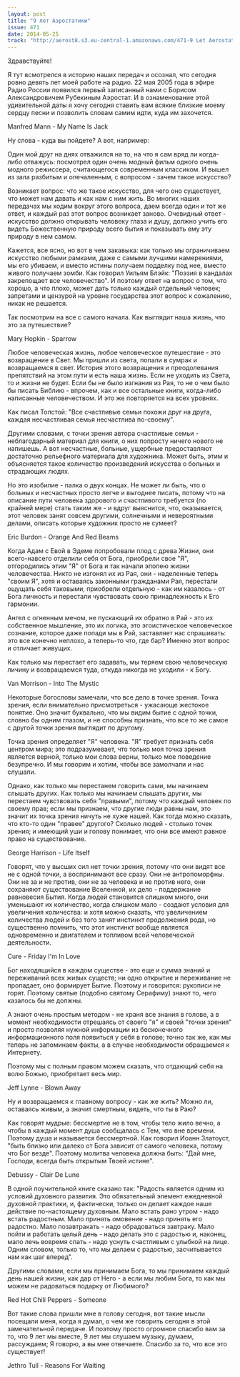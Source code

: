```yaml
---
layout: post
title: "9 лет Аэростатики"
issue: 471
date: 2014-05-25
track: "http://aerost8.s3.eu-central-1.amazonaws.com/471-9 Let Aerostatiki.mp3"
---
```


Здравствуйте!

Я тут всмотрелся в историю наших передач и осознал, что сегодня ровно девять лет моей работе на радио. 22 мая 2005 года в эфире Радио России появился первый записанный нами с Борисом Александровичем Рубекиным Аэростат. И в ознаменование этой удивительной даты я хочу сегодня ставить вам всякие близкие моему сердцу песни и позволить словам самим идти, куда им захочется.

Manfred Mann - My Name Is Jack

Ну слова - куда вы пойдете? А вот, например:

Один мой друг на днях отважился на то, на что я сам вряд ли когда-либо отважусь: посмотрел один очень модный фильм одного очень модного режиссера, считающегося современным классиком. И вышел из зала разбитым и опечаленным, с вопросом - зачем такое искусство?

Возникает вопрос: что же такое искусство, для чего оно существует, что может нам давать и как нам с ним жить. Во многих наших передачах мы ходим вокруг этого вопроса, даем всегда один и тот же ответ, и каждый раз этот вопрос возникает заново. Очевидный ответ - искусство должно открывать человеку глаза и душу, должно учить его видеть Божественную природу всего бытия и показывать ему эту природу в нем самом.

Кажется, все ясно, но вот в чем закавыка: как только мы ограничиваем искусство любыми рамками, даже с самыми лучшими намерениями, мы его убиваем, и вместо истины получаем подделку под нее, вместо живого получаем зомби. Как говорил Уильям Блэйк: "Поэзия в кандалах закрепощает все человечество". И поэтому ответ на вопрос о том, что хорошо, а что плохо, может дать только каждый отдельный человек; запретами и цензурой на уровне государства этот вопрос к сожалению, никак не решается.

Так посмотрим на все с самого начала. Как выглядит наша жизнь, что это за путешествие?

Mary Hopkin - Sparrow

Любое человеческая жизнь, любое человеческое путешествие - это возвращение в Свет. Мы пришли из света, попали в сумрак и возвращаемся в свет. История этого возвращения и преодолевания препятствий на этом пути и есть наша жизнь. Если не уходить из Света, то и жизни не будет. Если бы не было изгнания из Рая, то не о чем было бы писать Библию - впрочем, как и все остальные книги, когда-либо написанные человечеством. И это же повторяется на всех уровнях.

Как писал Толстой: "Все счастливые семьи похожи друг на друга, каждая несчастливая семья несчастлива по-своему".

Другими словами, с точки зрения автора счастливые семьи - неблагодарный материал для книги, о них попросту ничего нового не напишешь. А вот несчастные, больные, ущербные предоставляют достаточно рельефного материала для художника. Может быть, этим и объясняется такое количество произведений искусства о больных и страдающих людях.

Но это изобилие - палка о двух концах. Не может ли быть, что о больных и несчастных просто легче и выгоднее писать, потому что на описание пути человека здорового и счастливого требуется (по крайней мере) стать таким же - и вдруг выяснится, что, оказывается, этот человек занят совсем другими, солнечными и невероятными делами, описать которые художник просто не сумеет?

Eric Burdon - Orange And Red Beams

Когда Адам с Евой в Эдеме попробовали плод с древа Жизни, они всего-навсего отделили себя от Бога, приобрели свое "Я", отгородились этим "Я" от Бога и так начали эпопею жизни человечества. Никто не изгонял их из Рая, они - наделенные теперь "своим Я", хотя и оставаясь законными гражданами Рая, перестали ощущать себя таковыми, приобрели отдельную - как им казалось - от Бога личность и перестали чувствовать свою принадлежность к Его гармонии.

Ангел с огненным мечом, не пускающий их обратно в Рай - это их собственное мышление, это их логика, это эгоистическое человеческое сознание, которое даже попади мы в Рай, заставляет нас спрашивать: это все конечно неплохо, а теперь-то что, где бар? Именно этот вопрос и отличает живущих.

Как только мы перестает его задавать, мы теряем свою человеческую личину и возвращаемся туда, откуда никогда не уходили - к Богу.

Van Morrison - Into The Mystic

Некоторые богословы замечали, что все дело в точке зрения. Точка зрения, если внимательно присмотреться - ужасающе жестокое понятие. Оно значит буквально, что мы видим бытие с одной точки, словно бы одним глазом, и не способны признать, что все то же самое с другой точки зрения выглядит по другому.

Точка зрения определяет "Я" человека. "Я" требует признать себя центром мира; это подразумевает, что только моя точка зрения является верной, только мои слова верны, только мое поведение безупречно. И мы говорим и хотим, чтобы все замолчали и нас слушали.

Однако, как только мы перестанем говорить сами, мы начинаем слышать других. Как только мы начинаем слышать других, мы перестаем чувствовать себя "правыми", потому что каждый человек по своему прав; если мы признаем, что другие люди равны нам, это значит их точка зрения ничуть не хуже нашей. Как тогда можно сказать, что кто-то один "правее" другого? Сколько людей - столько точек зрения; и имеющий уши и голову понимает, что они все имеют равное право на существование.

George Harrison - Life Itself

Говорят, что у высших сил нет точки зрения, потому что они видят все не с одной точки, а воспринимают все сразу. Они не антропоморфны. Они не за и не против, они не за человека и не против него, они сохраняют существование Вселенной, их дело - поддержание равновесия Бытия. Когда людей становится слишком много, они уменьшают их количество, когда слишком мало - создают условия для увеличения количества: и хотя можно сказать, что увеличением количества людей и без того занят инстинкт продолжения рода, но существенно помнить, что этот инстинкт вообще является одновременно и двигателем и топливом всей человеческой деятельности.

Cure - Friday I'm In Love

Бог находящийся в каждом существе - это еще и сумма знаний и переживаний всех живых существ; ни одно открытие и переживание не пропадает, оно формирует Бытие. Поэтому и говорится: рукописи не горят. Поэтому святые (подобно святому Серафиму) знают то, чего казалось бы не должны.

А знают очень простым методом - не храня все знания в голове, а в момент необходимости отрешаясь от своего "я" и своей "точки зрения" и просто позволяя нужной информации из бесконечного информационного поля появиться у себя в голове; точно так же, как мы теперь не запоминаем факты, а в случае необходимости обращаемся к Интернету.

Поэтому мы с полным правом можем сказать, что отдающий себя на волю Божью, приобретает весь мир.

Jeff Lynne - Blown Away

Ну и возвращаемся к главному вопросу - как же жить? Можно ли, оставаясь живым, а значит смертным, видеть, что ты в Раю?

Как говорят мудрые: бессмертие не в том, чтобы тело жило вечно, а чтобы в каждый момент душа сообщалась с Тем, что вне времени. Поэтому душа и называется бессмертной. Как говорил Иоанн Златоуст, "быть близко или далеко от Бога зависит от самого человека, потому что Бог везде". Поэтому молитва человека должна быть: "Дай мне, Господи, всегда быть открытым Твоей истине".

Debussy - Clair De Lune

В одной поучительной книге сказано так: "Радость является одним из условий духовного развития. Это обязательный элемент ежедневной духовной практики, и, фактически, только он делает каждое наше действие по-настоящему духовным. Мало встать рано утром - надо встать радостным. Мало принять омовение - надо принять его радостно. Мало позавтракать - надо обрадоваться завтраку. Мало пойти и работать целый день - надо делать это с радостью и, наконец, мало лечь вовремя спать - надо уснуть счастливым с улыбкой на лице. Одним словом, только то, что мы делаем с радостью, засчитывается нам как шаг вперед".

Другими словами, если мы принимаем Бога, то мы принимаем каждый день нашей жизни, как дар от Него - а если мы любим Бога, то как мы можем не радоваться подарку от Любимого?

Red Hot Chili Peppers - Someone

Вот такие слова пришли мне в голову сегодня, вот такие мысли посещали меня, когда я думал, о чем же говорить сегодня в этой замечательной передаче. И поэтому просто огромное спасибо вам за то, что 9 лет мы вместе, 9 лет мы слушаем музыку, думаем, рассуждаем; Я говорю, а вы мне отвечаете. Спасибо за то, что все это существует!

Jethro Tull - Reasons For Waiting
